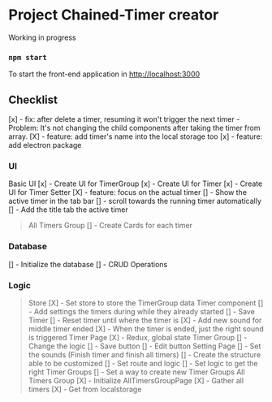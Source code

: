 # Project Chained-Timer creator

Working in progress

### `npm start`

To start the front-end application in [http://localhost:3000](http://localhost:3000)



## Checklist

[x] - fix: after delete a timer, resuming it won't trigger the next timer
    - Problem: It's not changing the child components after taking the timer from array.
[X] - feature: add timer's name into the local storage too
[x] - feature: add electron package

### UI

Basic UI
[x] - Create UI for TimerGroup
[x] - Create UI for Timer
[x] - Create UI for Timer Setter
[X] - feature: focus on the actual timer
[] - Show the active timer in the tab bar
[] - scroll towards the running timer automatically
[] - Add the title tab the active timer
> All Timers Group
[] - Create Cards for each timer

### Database 
[] - Initialize the database
[] - CRUD Operations


### Logic 
> Store
[X] - Set store to store the TimerGroup data
> Timer component
[] - Add settings the timers during while they already started
    [] - Save Timer
    [] - Reset timer until where the timer is
[X] - Add new sound for middle timer ended
[X] - When the timer is ended, just the right sound is triggered
> Timer Page 
[X] - Redux, global state
> Timer Group
[] - Change the logic
    [] - Save button
    [] - Edit button
> Setting Page 
[] - Set the sounds (Finish timer and finish all timers)
[] - Create the structure able to be customized
[] - Set route and logic
    [] - Set logic to get the right Timer Groups
    [] - Set a way to create new Timer Groups
> All Timers Group 
[X] - Initialize AllTimersGroupPage
[X] - Gather all timers
[X] - Get from localstorage

<!-- 
## Available Scripts

In the project directory, you can run:

### `npm start`

Runs the app in the development mode.\
Open [http://localhost:3000](http://localhost:3000) to view it in the browser.

The page will reload if you make edits.\
You will also see any lint errors in the console.

### `npm test`

Launches the test runner in the interactive watch mode.\
See the section about [running tests](https://facebook.github.io/create-react-app/docs/running-tests) for more information.

### `npm run build`

Builds the app for production to the `build` folder.\
It correctly bundles React in production mode and optimizes the build for the best performance.

The build is minified and the filenames include the hashes.\
Your app is ready to be deployed!

See the section about [deployment](https://facebook.github.io/create-react-app/docs/deployment) for more information.

### `npm run eject`

**Note: this is a one-way operation. Once you `eject`, you can’t go back!**

If you aren’t satisfied with the build tool and configuration choices, you can `eject` at any time. This command will remove the single build dependency from your project.

Instead, it will copy all the configuration files and the transitive dependencies (webpack, Babel, ESLint, etc) right into your project so you have full control over them. All of the commands except `eject` will still work, but they will point to the copied scripts so you can tweak them. At this point you’re on your own.

You don’t have to ever use `eject`. The curated feature set is suitable for small and middle deployments, and you shouldn’t feel obligated to use this feature. However we understand that this tool wouldn’t be useful if you couldn’t customize it when you are ready for it.

## Learn More

You can learn more in the [Create React App documentation](https://facebook.github.io/create-react-app/docs/getting-started).

To learn React, check out the [React documentation](https://reactjs.org/). -->
